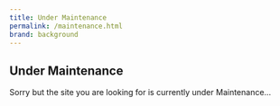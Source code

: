 ```yaml
---
title: Under Maintenance
permalink: /maintenance.html
brand: background
---
```

<!-- 
v1.2.135 pages/static/maintenance.md
VNEXT should this be converted to a include with 404 etc
VNEXT vNext Fix the border 
-->

<section class = "container" id = "offline">
    <i class = "display-1 bi bi-wrench-adjustable-circle-fill p-5 d-flex justify-content-center"></i>
    <div class = "row">
    <div class = "col-3 text-end"><h1>Under Maintenance</h1></div>
    <div class = "col-sm-9"> <p class = "h4 border-start border-dark border-3 font-weight-normal lead px-3" >Sorry but the site you are looking for is currently under Maintenance...</p></div>
    </div>
</section>
